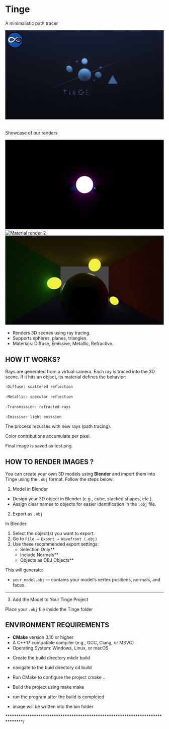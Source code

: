 
# Tinge
A minimalistic path tracer

<img alt="Render of our logo" src="./static/Tinge.png">
<br/><br/>

Showcase of our renders

<img alt="Material render 1" src="./showcase/test_5_10.png">
<img alt="Material render 2" src="./showcase/colour_box_1.png">
<img alt="Material render 3" src="./showcase/metal_ball.png">

* Renders 3D scenes using ray tracing.
* Supports spheres, planes, triangles.
* Materials: Diffuse, Emissive, Metallic, Refractive.

## HOW IT WORKS?

Rays are generated from a virtual camera. Each ray is traced into the 3D scene. If it hits an object, its material defines the behavior:

    -Diffuse: scattered reflection

    -Metallic: specular reflection

    -Transmission: refracted rays

    -Emissive: light emission

The process recurses with new rays (path tracing).

Color contributions accumulate per pixel.

Final image is saved as test.png.


## HOW TO RENDER IMAGES ?

You can create your own 3D models using **Blender** and import them into Tinge using the `.obj` format. Follow the steps below:

1. Model in Blender

- Design your 3D object in Blender (e.g., cube, stacked shapes, etc.).
- Assign clear names to objects for easier identification in the `.obj` file.

2. Export as `.obj`

In Blender:

1. Select the object(s) you want to export.
2. Go to `File → Export → Wavefront (.obj)`
3. Use these recommended export settings:
   - Selection Only** 
   - Include Normals**
   - Objects as OBJ Objects**

This will generate:
- `your_model.obj` — contains your model’s vertex positions, normals, and faces.

---

3. Add the Model to Your Tinge Project

Place your `.obj` file inside the Tinge folder


## ENVIRONMENT REQUIREMENTS

- **CMake** version 3.10 or higher
- A C++17 compatible compiler (e.g., GCC, Clang, or MSVC)
- Operating System: Windows, Linux, or macOS

* Create the build directory 
mkdir build

* navigate to the buid directory
cd build

* Run CMake to configure the project
cmake ..

* Build the project using make
make

* run the program after the build is completed

* image will be written into the bin folder

*******************************************************************************/
